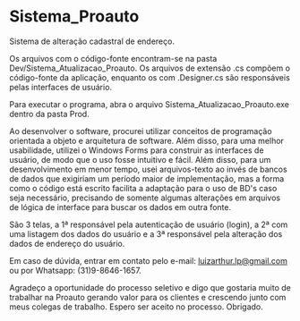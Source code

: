 # Sistema_Proauto
Sistema de alteração cadastral de endereço.

Os arquivos com o código-fonte encontram-se na pasta Dev/Sistema_Atualizacao_Proauto. Os arquivos de extensão .cs compõem o código-fonte da aplicação, enquanto os com .Designer.cs são responsáveis pelas interfaces de usuário.

Para executar o programa, abra o arquivo Sistema_Atualizacao_Proauto.exe dentro da pasta Prod.


Ao desenvolver o software, procurei utilizar conceitos de programação orientada a objeto e arquitetura de software. Além disso, para uma melhor usabilidade, utilizei o Windows Forms para construir as interfaces de usuário, de modo que o uso fosse intuitivo e fácil. Além disso, para um desenvolvimento em menor tempo, usei arquivos-texto ao invés de bancos de dados que exigiriam um período maior de implementação, mas a forma como o código está escrito facilita a adaptação para o uso de BD's caso seja necessário, precisando de somente algumas alterações em arquivos de lógica de interface para buscar os dados em outra fonte.

São 3 telas, a 1ª responsável pela autenticação de usuário (login), a 2ª com uma listagem dos dados do usuário e a 3ª responsável pela alteração dos dados de endereço do usuário.

Em caso de dúvida, entrar em contato pelo e-mail: luizarthur.lp@gmail.com ou por Whatsapp: (31)9-8646-1657.

Agradeço a oportunidade do processo seletivo e digo que gostaria muito de trabalhar na Proauto gerando valor para os clientes e crescendo junto com meus colegas de trabalho. Espero ser aceito no processo. Obrigado.
